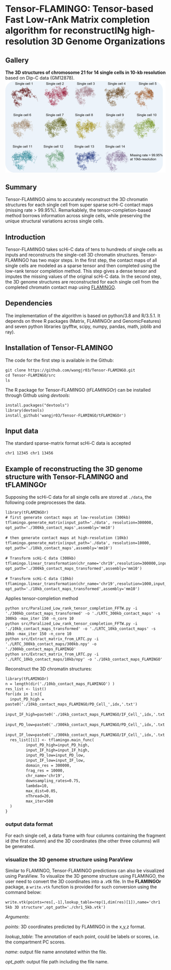 # Tensor-FLAMINGO: **Tensor**-based **F**ast **L**ow-r**A**nk **M**atrix completion algorithm for reconstruct**IN**g high-resolution 3D **G**enome **O**rganizations
## Gallery
**The 3D structures of chromosome 21 for 14 single cells in 10-kb resolution** based on Dip-C data (GM12878).
![chr21_Dip-C](./predictions/images/chr21_Dip-C.png)

## Summary
Tensor-FLAMINGO aims to accurately reconstruct the 3D chromatin structures for each single cell from super sparse scHi-C contact maps (missing rate > 99.95%). Remarkablely, the tensor-completion-based method borrows information across single cells, while preserving the unique structural variations across single cells.

## Introduction
Tensor-FLAMINGO takes scHi-C data of tens to hundreds of single cells as inputs and reconstructs the single-cell 3D chromatin structures. Tensor-FLAMINGO has two major steps. In the first step, the contact maps of all single cells are modeled as a sparse tensor and then completed using the low-rank tensor completion method. This step gives a dense tensor and imputes the missing values of the original scHi-C data. In the second step, the 3D genome structures are reconstructed for each single cell from the completed chromatin contact map using [FLAMINGO](https://github.com/wangjr03/FLAMINGO/).

## Dependencies
The implementation of the algorithm is based on python/3.8 and R/3.5.1. It depends on three R packages (Matrix, FLAMINGOr and GenomicFeatures) and seven python libraries (pyfftw, scipy, numpy, pandas, math, joblib and ray).

## Installation of Tensor-FLAMINGO
The code for the first step is available in the Github: <br>
```
git clone https://github.com/wangjr03/Tensor-FLAMINGO.git
cd Tensor-FLAMINGO/src
ls
```
The R package for Tensor-FLAMINGO (*tFLAMINGOr*) can be installed through Github using *devtools*:<br>
```
install.packages("devtools")
library(devtools)
install_github('wangjr03/Tensor-FLAMINGO/tFLAMINGOr')
```
## Input data
The standard sparse-matrix format scHi-C data is accepted
```
chr1 12345 chr1 13456
```
## Example of reconstructing the 3D genome structure with Tensor-FLAMINGO and tFLAMINGOr
Supposing the scHi-C data for all single cells are stored at `./data`, the following code preprocesses the data.
```
library(tFLAMINGOr)
# first generate contact maps at low-resolution (300kb)
tflamingo.generate_matrix(input_path='./data', resolution=300000, opt_path='./300kb_contact_maps',assembly='mm10')

# then generate contact maps at high-resolution (10kb)
tflamingo.generate_matrix(input_path='./data', resolution=10000, opt_path='./10kb_contact_maps',assembly='mm10')

# Transform scHi-C data (300kb)
tflamingo.linear_transformation(chr_name='chr19',resolution=300000,input_path='./300kb_contact_maps',  opt_path='./300kb_contact_maps_transformed',assembly='mm10')

# Transform scHi-C data (10kb)
tflamingo.linear_transformation(chr_name='chr19',resolution=1000,input_path='./10kb_contact_maps',  opt_path='./10kb_contact_maps_transformed',assembly='mm10')
```
Applies tensor-completion method
```
python src/Paralized_Low_rank_tensor_completion_FFTW.py -i './300kb_contact_maps_transformed' -o './LRTC_300kb_contact_maps' -s 300kb -max_iter 150 -n_core 10
python src/Paralized_Low_rank_tensor_completion_FFTW.py -i './10kb_contact_maps_transformed' -o './LRTC_10kb_contact_maps' -s 10kb -max_iter 150 -n_core 10
python src/Extract_matrix_from_LRTC.py -i './LRTC_300kb_contact_maps/300kb.npy' -o './300kb_contact_maps_FLAMINGO'
python src/Extract_matrix_from_LRTC.py -i './LRTC_10kb_contact_maps/10kb/npy' -o './10kb_contact_maps_FLAMINGO'
```
Reconstruct the 3D chromatin structures:
```
library(tFLAMINGOr)
n = length(dir('./10kb_contact_maps_FLAMINGO') )
res_list <- list()
for(idx in 1:n){
  input_PD_high = paste0('./10kb_contact_maps_FLAMINGO/PD_Cell_',idx,'.txt')
  input_IF_high=paste0('./10kb_contact_maps_FLAMINGO/IF_Cell_',idx,'.txt')
  input_PD_low=paste0('./300kb_contact_maps_FLAMINGO/PD_Cell_',idx,'.txt')
  input_IF_low=paste0('./300kb_contact_maps_FLAMINGO/IF_Cell_',idx,'.txt')
  res_list[[i]] <- tflamingo.main_func(
         input_PD_high=input_PD_high,
         input_IF_high=input_IF_high,
         input_PD_low=input_PD_low,
         input_IF_low=input_IF_low,
         domain_res = 300000,
         frag_res = 10000,
         chr_name='chr19',
         downsampling_rates=0.75,
         lambda=10,
         max_dist=0.05,
         nThread=20,
         max_iter=500
  )
}
```
### output data format
For each single cell, a data frame with four columns containing the fragment id (the first column) and the 3D coordinates (the other three columns) will be generated.

### visualize the 3D genome structure using ParaView
Similar to FLAMINGO, Tensor-FLAMINGO predictions can also be visualized using ParaView. To visualize the 3D genome structure using FLAMINGO, the user need to convert the 3D coordinates into a *.vtk* file. In the **FLAMINGOr** package, a `write.vtk` function is provided for such conversion using the command below:<br>
```
write.vtk(points=res[,-1],lookup_table=rep(1,dim(res)[1]),name='chr1 5kb 3D structure',opt_path='./chr1_5kb.vtk')
```
*Arguments*:<br>

*points*: 3D coordinates predicted by FLAMINGO in the x,y,z format. <br>

*lookup_table*: The annotation of each point, could be labels or scores, i.e. the compartment PC scores.<br>

*name*: output file name annotated within the file.<br>

*opt_path*: output file path including the file name. <br>
